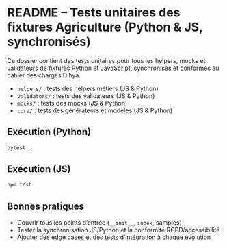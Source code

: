 # README – Tests unitaires des fixtures Agriculture (Python & JS, synchronisés)

Ce dossier contient des tests unitaires pour tous les helpers, mocks et validateurs de fixtures Python et JavaScript, synchronisés et conformes au cahier des charges Dihya.

- `helpers/` : tests des helpers métiers (JS & Python)
- `validators/` : tests des validateurs (JS & Python)
- `mocks/` : tests des mocks (JS & Python)
- `core/` : tests des générateurs et modèles (JS & Python)

## Exécution (Python)

```bash
pytest .
```

## Exécution (JS)

```bash
npm test
```

## Bonnes pratiques

- Couvrir tous les points d’entrée (`__init__`, `index`, samples)
- Tester la synchronisation JS/Python et la conformité RGPD/accessibilité
- Ajouter des edge cases et des tests d’intégration à chaque évolution
